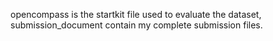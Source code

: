 opencompass is the startkit file used to evaluate the dataset, submission_document contain my complete submission files.
